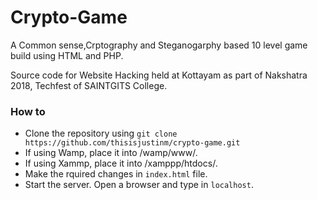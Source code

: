 # Crypto-Game

A Common sense,Crptography and Steganogarphy based 10 level game build using HTML and PHP.

Source code for Website Hacking held at Kottayam as part of Nakshatra 2018, Techfest of SAINTGITS College.

 ### How to
 * Clone the repository using ``` git clone https://github.com/thisisjustinm/crypto-game.git ```
 * If using Wamp, place it into /wamp/www/.
 * If using Xammp, place it into /xamppp/htdocs/.
 * Make the rquired changes in ```index.html``` file.
 * Start the server. Open a browser and type in ```localhost```.

